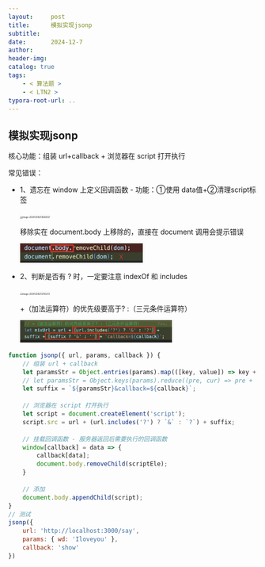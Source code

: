 ```yaml
---
layout:     post
title:      模拟实现jsonp
subtitle:  
date:       2024-12-7
author:     
header-img: 
catalog: true
tags:
    - < 算法题 >
    - < LTN2 >
typora-root-url: ..
---
```


## 模拟实现jsonp

核心功能：组装 url+callback  + 浏览器在 script 打开执行

常见错误：

- 1、遗忘在 window 上定义回调函数 - 功能：①使用 data值+②清理script标签

    <img src="/../../30ReactReact/image-20241209213826937.png" alt="image-20241209213826937" style="zoom:30%;" />

    移除实在 document.body 上移除的，直接在 document 调用会提示错误

    <img src="/../img/assets_2023/image-20241221155159923.png" alt="image-20241221155159923" style="zoom:30%;" />

- 2、判断是否有 ? 时，一定要注意 indexOf 和 includes

    <img src="/../../30ReactReact/image-20241209213700272.png" alt="image-20241209213700272" style="zoom:30%;" />

    +（加法运算符）的优先级要高于? :（三元条件运算符）

    <img src="/../img/assets_2023/image-20241221160221608.png" alt="image-20241221160221608" style="zoom:30%;" />

```js
function jsonp({ url, params, callback }) {
    // 组装 url + callback
    let paramsStr = Object.entries(params).map(([key, value]) => key + '=' + value).join('&');
    // let paramsStr = Object.keys(params).reduce((pre, cur) => pre + `${cur}=${params[cur]}` , '');
    let suffix = `${paramsStr}&callback=${callback}`;

    // 浏览器在 script 打开执行
    let script = document.createElement('script');
    script.src = url + (url.includes('?') ? `&` : `?`) + suffix;

    // 挂载回调函数 - 服务器返回后需要执行的回调函数
    window[callback] = data => {
        callback[data];
        document.body.removeChild(scriptEle);
    }

    // 添加
    document.body.appendChild(script);
}
// 测试
jsonp({
    url: 'http://localhost:3000/say',
    params: { wd: 'Iloveyou' },
    callback: 'show'
})
```







